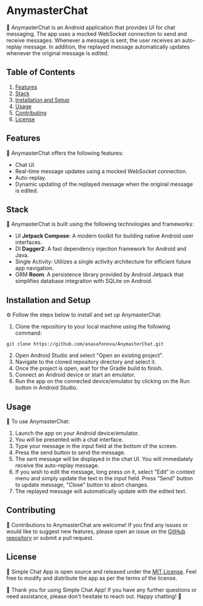 # AnymasterChat

📱 AnymasterChat is an Android application that provides UI for chat messaging.
The app uses a mocked WebSocket connection to send and receive messages.
Whenever a message is sent, the user receives an auto-replay message.
In addition, the replayed message automatically updates whenever the original message is edited.

## Table of Contents

1. [Features](#features)
2. [Stack](#stack)
3. [Installation and Setup](#installation-and-setup)
4. [Usage](#usage)
5. [Contributing](#contributing)
6. [License](#license)

## Features

🚀 AnymasterChat offers the following features:

- Chat UI.
- Real-time message updates using a mocked WebSocket connection.
- Auto-replay.
- Dynamic updating of the replayed message when the original message is edited.

## Stack

🔧 AnymasterChat is built using the following technologies and frameworks:

- UI **Jetpack Compose**: A modern toolkit for building native Android user interfaces.
- DI **Dagger2**: A fast dependency injection framework for Android and Java.
- Single Activity: Utilizes a single activity architecture for efficient future app navigation.
- ORM **Room**: A persistence library provided by Android Jetpack that simplifies database integration with SQLite on Android.

## Installation and Setup

⚙️ Follow the steps below to install and set up AnymasterChat:

1. Clone the repository to your local machine using the following command:

```shell
git clone https://github.com/anasafonova/AnymasterChat.git
```

2. Open Android Studio and select "Open an existing project".
3. Navigate to the cloned repository directory and select it.
4. Once the project is open, wait for the Gradle build to finish.
5. Connect an Android device or start an emulator.
6. Run the app on the connected device/emulator by clicking on the Run button in Android Studio.

## Usage

🔨 To use AnymasterChat:

1. Launch the app on your Android device/emulator.
2. You will be presented with a chat interface.
3. Type your message in the input field at the bottom of the screen.
4. Press the send button to send the message.
5. The sent message will be displayed in the chat UI. You will immediately receive the auto-replay message.
6. If you wish to edit the message, long press on it, select "Edit" in context menu and simply update the text in the input field. Press "Send" button to update message, "Close" button to abort changes.
7. The replayed message will automatically update with the edited text.

## Contributing

🤝 Contributions to AnymasterChat are welcome! If you find any issues or would like to suggest new features, please open an issue on the [GitHub repository](https://github.com/anasafonova/AnymasterChat.git) or submit a pull request.

## License

📝 Simple Chat App is open source and released under the [MIT License](https://opensource.org/licenses/MIT). Feel free to modify and distribute the app as per the terms of the license.

🎉 Thank you for using Simple Chat App! If you have any further questions or need assistance, please don't hesitate to reach out. Happy chatting! 🎉
